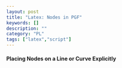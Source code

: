 ```yaml
---
layout: post
title: "Latex: Nodes in PGF"
keywords: []
description: ""
category: "PL"
tags: ["latex","script"]
---
```


#### Placing Nodes on a Line or Curve Explicitly


